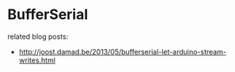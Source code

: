 BufferSerial
============

related blog posts:

* http://joost.damad.be/2013/05/bufferserial-let-arduino-stream-writes.html
